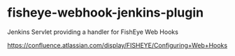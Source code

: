 fisheye-webhook-jenkins-plugin
==============================

Jenkins Servlet providing a handler for FishEye Web Hooks

https://confluence.atlassian.com/display/FISHEYE/Configuring+Web+Hooks
